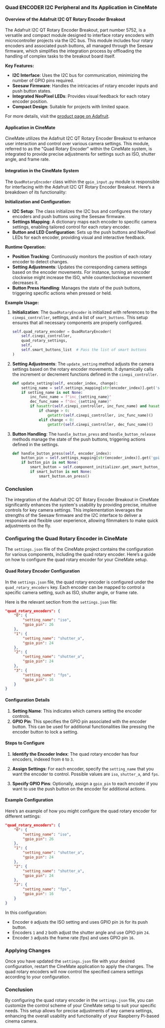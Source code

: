 ### Quad ENCODER I2C Peripheral and Its Application in CineMate

#### Overview of the Adafruit I2C QT Rotary Encoder Breakout

The Adafruit I2C QT Rotary Encoder Breakout, part number 5752, is a versatile and compact module designed to interface rotary encoders with microcontroller projects via the I2C bus. This module includes four rotary encoders and associated push buttons, all managed through the Seesaw firmware, which simplifies the integration process by offloading the handling of complex tasks to the breakout board itself. 

**Key Features:**
- **I2C Interface**: Uses the I2C bus for communication, minimizing the number of GPIO pins required.
- **Seesaw Firmware**: Handles the intricacies of rotary encoder inputs and push button states.
- **Integrated NeoPixel LEDs**: Provides visual feedback for each rotary encoder position.
- **Compact Design**: Suitable for projects with limited space.

For more details, visit the [product page on Adafruit](https://www.adafruit.com/product/5752).

#### Application in CineMate

CineMate utilizes the Adafruit I2C QT Rotary Encoder Breakout to enhance user interaction and control over various camera settings. This module, referred to as the "Quad Rotary Encoder" within the CineMate system, is integrated to provide precise adjustments for settings such as ISO, shutter angle, and frame rate.

#### Integration in the CineMate System

The `QuadRotaryEncoder` class within the `gpio_input.py` module is responsible for interfacing with the Adafruit I2C QT Rotary Encoder Breakout. Here’s a breakdown of its functionality:

**Initialization and Configuration:**
- **I2C Setup**: The class initializes the I2C bus and configures the rotary encoders and push buttons using the Seesaw firmware.
- **Settings Mapping**: A dictionary maps each encoder to specific camera settings, enabling tailored control for each rotary encoder.
- **Button and LED Configuration**: Sets up the push buttons and NeoPixel LEDs for each encoder, providing visual and interactive feedback.

**Runtime Operation:**
- **Position Tracking**: Continuously monitors the position of each rotary encoder to detect changes.
- **Setting Adjustments**: Updates the corresponding camera settings based on the encoder movements. For instance, turning an encoder clockwise might increase the ISO, while counterclockwise movement decreases it.
- **Button Press Handling**: Manages the state of the push buttons, triggering specific actions when pressed or held.

**Example Usage:**

1. **Initialization**:
   The `QuadRotaryEncoder` is initialized with references to the `cinepi_controller`, settings, and a list of `smart_buttons`. This setup ensures that all necessary components are properly configured.

   ```python
   self.quad_rotary_encoder = QuadRotaryEncoder(
       self.cinepi_controller,
       quad_rotary_settings,
       self,
       self.smart_buttons_list  # Pass the list of smart buttons
   )
   ```

2. **Setting Adjustments**:
   The `update_setting` method adjusts the camera settings based on the rotary encoder movements. It dynamically calls the increment or decrement functions defined in the `cinepi_controller`.

   ```python
   def update_setting(self, encoder_index, change):
       setting_name = self.settings_mapping[str(encoder_index)].get('setting_name')
       if setting_name is not None:
           inc_func_name = f"inc_{setting_name}"
           dec_func_name = f"dec_{setting_name}"
           if hasattr(self.cinepi_controller, inc_func_name) and hasattr(self.cinepi_controller, dec_func_name):
               if change > 0:
                   getattr(self.cinepi_controller, inc_func_name)()
               elif change < 0:
                   getattr(self.cinepi_controller, dec_func_name)()
   ```

3. **Button Handling**:
   The `handle_button_press` and `handle_button_release` methods manage the state of the push buttons, triggering actions defined in the settings.

   ```python
   def handle_button_press(self, encoder_index):
       button_pin = self.settings_mapping[str(encoder_index)].get('gpio_pin')
       if button_pin is not None:
           smart_button = self.component_initializer.get_smart_button_by_pin(button_pin)
           if smart_button is not None:
               smart_button.on_press()
   ```

### Conclusion

The integration of the Adafruit I2C QT Rotary Encoder Breakout in CineMate significantly enhances the system's usability by providing precise, intuitive controls for key camera settings. This implementation leverages the strengths of the Seesaw firmware and the I2C interface to deliver a responsive and flexible user experience, allowing filmmakers to make quick adjustments on the fly.

### Configuring the Quad Rotary Encoder in CineMate

The `settings.json` file of the CineMate project contains the configuration for various components, including the quad rotary encoder. Here’s a guide on how to configure the quad rotary encoder for your CineMate setup.

#### Quad Rotary Encoder Configuration

In the `settings.json` file, the quad rotary encoder is configured under the `quad_rotary_encoders` key. Each encoder can be mapped to control a specific camera setting, such as ISO, shutter angle, or frame rate.

Here is the relevant section from the `settings.json` file:

```json
"quad_rotary_encoders": {
    "0": {
        "setting_name": "iso",
        "gpio_pin": 26
    },
    "1": {
        "setting_name": "shutter_a",
        "gpio_pin": 24
    },
    "2": {
        "setting_name": "shutter_a",
        "gpio_pin": 24
    },
    "3": {
        "setting_name": "fps",
        "gpio_pin": 16
    }
}
```

#### Configuration Details

1. **Setting Name**: This indicates which camera setting the encoder controls.
2. **GPIO Pin**: This specifies the GPIO pin associated with the encoder button. This can be used for additional functionalities like pressing the encoder button to lock a setting.

#### Steps to Configure

1. **Identify the Encoder Index**: The quad rotary encoder has four encoders, indexed from `0` to `3`.

2. **Assign Settings**: For each encoder, specify the `setting_name` that you want the encoder to control. Possible values are `iso`, `shutter_a`, and `fps`.

3. **Specify GPIO Pins**: Optionally, assign a `gpio_pin` to each encoder if you want to use the push button on the encoder for additional actions.

#### Example Configuration

Here’s an example of how you might configure the quad rotary encoder for different settings:

```json
"quad_rotary_encoders": {
    "0": {
        "setting_name": "iso",
        "gpio_pin": 26
    },
    "1": {
        "setting_name": "shutter_a",
        "gpio_pin": 24
    },
    "2": {
        "setting_name": "shutter_a",
        "gpio_pin": 24
    },
    "3": {
        "setting_name": "fps",
        "gpio_pin": 16
    }
}
```

In this configuration:
- Encoder `0` adjusts the ISO setting and uses GPIO pin `26` for its push button.
- Encoders `1` and `2` both adjust the shutter angle and use GPIO pin `24`.
- Encoder `3` adjusts the frame rate (fps) and uses GPIO pin `16`.

### Applying Changes

Once you have updated the `settings.json` file with your desired configuration, restart the CineMate application to apply the changes. The quad rotary encoders will now control the specified camera settings according to your configuration.

### Conclusion

By configuring the quad rotary encoder in the `settings.json` file, you can customize the control scheme of your CineMate setup to suit your specific needs. This setup allows for precise adjustments of key camera settings, enhancing the overall usability and functionality of your Raspberry Pi-based cinema camera.